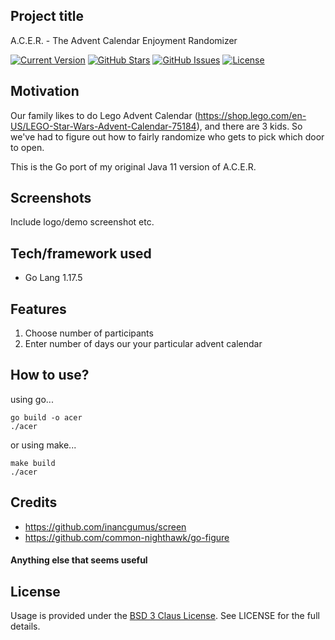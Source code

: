 ## Project title
A.C.E.R. - The Advent Calendar Enjoyment Randomizer

[![Current Version](https://img.shields.io/badge/version-1.0.1-green.svg)](https://github.com/henrychilvers/acer)
[![GitHub Stars](https://img.shields.io/github/stars/henrychilvers/SNES.svg)](https://github.com/henrychilvers/acer/stargazers)
[![GitHub Issues](https://img.shields.io/github/issues/henrychilvers/SNES.svg)](https://github.com/henrychilvers/acer/issues)
[![License](https://img.shields.io/badge/License-BSD_3--Clause-blue.svg)](https://opensource.org/licenses/BSD-3-Clause)

## Motivation
Our family likes to do Lego Advent Calendar (https://shop.lego.com/en-US/LEGO-Star-Wars-Advent-Calendar-75184), and there are 3 kids. So we've had to figure out how to fairly randomize
who gets to pick which door to open.

This is the Go port of my original Java 11 version of A.C.E.R.

## Screenshots
Include logo/demo screenshot etc.

## Tech/framework used
- Go Lang 1.17.5

## Features
1. Choose number of participants
2. Enter number of days our your particular advent calendar

## How to use?
using go...
```shell
go build -o acer
./acer
```
or using make...
```shell
make build
./acer
```
## Credits
- https://github.com/inancgumus/screen
- https://github.com/common-nighthawk/go-figure

#### Anything else that seems useful

## License
Usage is provided under the [BSD 3 Claus License](https://opensource.org/licenses/BSD-3-Clause). See LICENSE for the full details.